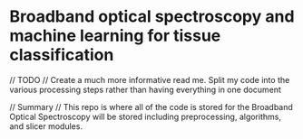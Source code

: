 # Broadband optical spectroscopy and machine learning for tissue classification
// TODO // 
Create a much more informative read me.
Split my code into the various processing steps rather than having everything in one document

// Summary //
This repo is where all of the code is stored for the Broadband Optical Spectroscopy will be stored including preprocessing, algorithms, and slicer modules.
